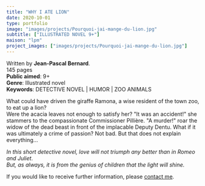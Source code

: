 ```yaml
---
title: "WHY I ATE LION"
date: 2020-10-01
type: portfolio
image: "images/projects/Pourquoi-jai-mange-du-lion.jpg"
subtitle: ["ILLUSTRATED NOVEL 9+"]
maison: "lpm"
project_images: ["images/projects/Pourquoi-jai-mange-du-lion.jpg"]
---
```


Written by **Jean-Pascal Bernard**.   
145 pages   
**Public aimed**: 9+   
**Genre**: Illustrated novel      
**Keywords**: DETECTIVE NOVEL | HUMOR | ZOO ANIMALS


What could have driven the giraffe Ramona, a wise resident of the town zoo, to eat up a lion?   
Were the acacia leaves not enough to satisfy her?
"It was an accident!" she stammers to the compassionate Commissioner Pillière.
"A murder!" roar the widow of the dead beast in front of the implacable Deputy Dentu.
What if it was ultimately a crime of passion?
Not bad. But that does not explain everything...


*In this short detective novel, love will not triumph any better than in Romeo and Juliet*.   
*But, as always, it is from the genius of children that the light will shine.*   





If you would like to receive further information, please [contact me](mailto:melanie.guillaumin.edition@gmail.com).


